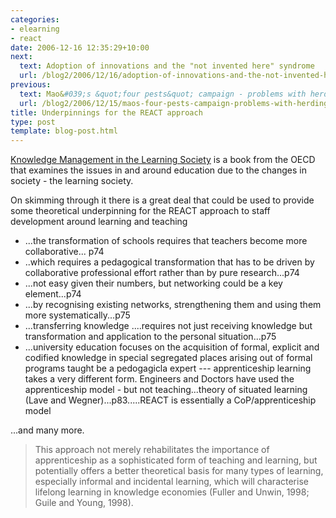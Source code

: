 ```yaml
---
categories:
- elearning
- react
date: 2006-12-16 12:35:29+10:00
next:
  text: Adoption of innovations and the "not invented here" syndrome
  url: /blog2/2006/12/16/adoption-of-innovations-and-the-not-invented-here-syndrome/
previous:
  text: Mao&#039;s &quot;four pests&quot; campaign - problems with herding cats
  url: /blog2/2006/12/15/maos-four-pests-campaign-problems-with-herding-cats/
title: Underpinnings for the REACT approach
type: post
template: blog-post.html
---
```

[Knowledge Management in the Learning Society](http://www.oecd.org/LongAbstract/0,2546,en_2649_34539_1900762_119699_1_1_1,00.html) is a book from the OECD that examines the issues in and around education due to the changes in society - the learning society.

On skimming through it there is a great deal that could be used to provide some theoretical underpinning for the REACT approach to staff development around learning and teaching

- ...the transformation of schools requires that teachers become more collaborative... p74
- ..which requires a pedagogical transformation that has to be driven by collaborative professional effort rather than by pure research...p74
- ...not easy given their numbers, but networking could be a key element...p74
- ...by recognising existing networks, strengthening them and using them more systematically...p75
- ...transferring knowledge ....requires not just receiving knowledge but transformation and application to the personal situation...p75
- ...university education focuses on the acquisition of formal, explicit and codified knowledge in special segregated places arising out of formal programs taught be a pedogagicla expert --- apprenticeship learning takes a very different form. Engineers and Doctors have used the apprenticeship model - but not teaching...theory of situated learning (Lave and Wegner)...p83.....REACT is essentially a CoP/apprenticeship model

...and many more.

> This approach not merely rehabilitates the importance of apprenticeship as a sophisticated form of teaching and learning, but potentially offers a better theoretical basis for many types of learning, especially informal and incidental learning, which will characterise lifelong learning in knowledge economies (Fuller and Unwin, 1998; Guile and Young, 1998).